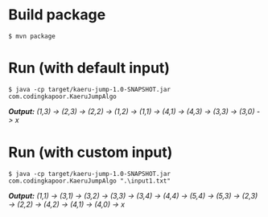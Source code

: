 # Build package
```$ mvn package```

# Run (with default input)
```$ java -cp target/kaeru-jump-1.0-SNAPSHOT.jar com.codingkapoor.KaeruJumpAlgo```

***Output:***
*(1,3) -> (2,3) -> (2,2) -> (1,2) -> (1,1) -> (4,1) -> (4,3) -> (3,3) -> (3,0) -> x*

# Run (with custom input)
```$ java -cp target/kaeru-jump-1.0-SNAPSHOT.jar com.codingkapoor.KaeruJumpAlgo ".\input1.txt"```

***Output:***
*(1,1) -> (3,1) -> (3,2) -> (3,3) -> (3,4) -> (4,4) -> (5,4) -> (5,3) -> (2,3) -> (2,2) -> (4,2) -> (4,1) -> (4,0) -> x*
